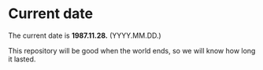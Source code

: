 # Current date

The current date is **1987.11.28.** (YYYY.MM.DD.)

This repository will be good when the world ends, so we will know how long it lasted.